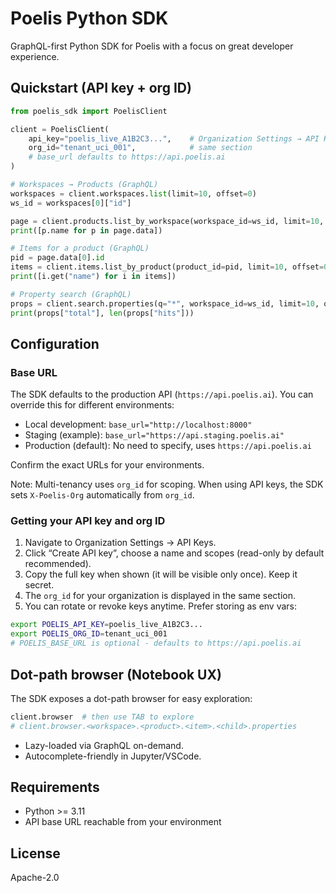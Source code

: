 # Poelis Python SDK

GraphQL-first Python SDK for Poelis with a focus on great developer experience.

## Quickstart (API key + org ID)

```python
from poelis_sdk import PoelisClient

client = PoelisClient(
    api_key="poelis_live_A1B2C3...",    # Organization Settings → API Keys
    org_id="tenant_uci_001",            # same section
    # base_url defaults to https://api.poelis.ai
)

# Workspaces → Products (GraphQL)
workspaces = client.workspaces.list(limit=10, offset=0)
ws_id = workspaces[0]["id"]

page = client.products.list_by_workspace(workspace_id=ws_id, limit=10, offset=0)
print([p.name for p in page.data])

# Items for a product (GraphQL)
pid = page.data[0].id
items = client.items.list_by_product(product_id=pid, limit=10, offset=0)
print([i.get("name") for i in items])

# Property search (GraphQL)
props = client.search.properties(q="*", workspace_id=ws_id, limit=10, offset=0)
print(props["total"], len(props["hits"]))
```

## Configuration

### Base URL

The SDK defaults to the production API (`https://api.poelis.ai`). You can override this for different environments:

- Local development: `base_url="http://localhost:8000"`
- Staging (example): `base_url="https://api.staging.poelis.ai"`
- Production (default): No need to specify, uses `https://api.poelis.ai`

Confirm the exact URLs for your environments.

Note: Multi-tenancy uses `org_id` for scoping. When using API keys, the SDK sets `X-Poelis-Org` automatically from `org_id`.

### Getting your API key and org ID

1. Navigate to Organization Settings → API Keys.
2. Click “Create API key”, choose a name and scopes (read-only by default recommended).
3. Copy the full key when shown (it will be visible only once). Keep it secret.
4. The `org_id` for your organization is displayed in the same section.
5. You can rotate or revoke keys anytime. Prefer storing as env vars:

```bash
export POELIS_API_KEY=poelis_live_A1B2C3...
export POELIS_ORG_ID=tenant_uci_001
# POELIS_BASE_URL is optional - defaults to https://api.poelis.ai
```


## Dot-path browser (Notebook UX)

The SDK exposes a dot-path browser for easy exploration:

```python
client.browser  # then use TAB to explore
# client.browser.<workspace>.<product>.<item>.<child>.properties
```

- Lazy-loaded via GraphQL on-demand.
- Autocomplete-friendly in Jupyter/VSCode.

## Requirements

- Python >= 3.11
- API base URL reachable from your environment

## License

Apache-2.0
